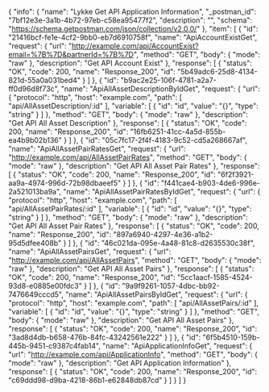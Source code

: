 {
  "info": {
    "name": "Lykke Get API Application Information",
    "_postman_id": "7bf12e3e-3a1b-4b72-97eb-c58ea95477f2",
    "description": "",
    "schema": "https://schema.getpostman.com/json/collection/v2.0.0/"
  },
  "item": [
    {
      "id": "21416bcf-fe1e-4cf2-9bb0-eb7d6910758f",
      "name": "ApiAccountExistGet",
      "request": {
        "url": "http://example.com/api/AccountExist?email=%7B%7D&partnerId=%7B%7D",
        "method": "GET",
        "body": {
          "mode": "raw"
        },
        "description": "Get API Account Exist"
      },
      "response": [
        {
          "status": "OK",
          "code": 200,
          "name": "Response_200",
          "id": "5b49adc6-25d8-4134-821d-55a0a031bed4"
        }
      ]
    },
    {
      "id": "b9ac2e25-106f-4781-a2a7-ff0d96d8f73c",
      "name": "ApiAllAssetDescriptionByIdGet",
      "request": {
        "url": {
          "protocol": "http",
          "host": "example.com",
          "path": [
            "api/AllAssetDescription/:id"
          ],
          "variable": [
            {
              "id": "id",
              "value": "{}",
              "type": "string"
            }
          ]
        },
        "method": "GET",
        "body": {
          "mode": "raw"
        },
        "description": "Get API All Asset Description"
      },
      "response": [
        {
          "status": "OK",
          "code": 200,
          "name": "Response_200",
          "id": "16fb6251-41cc-4a5d-855b-ea4b9b02b136"
        }
      ]
    },
    {
      "id": "05c7fc17-2f4f-4183-9c52-cd5a268667af",
      "name": "ApiAllAssetPairRatesGet",
      "request": {
        "url": "http://example.com/api/AllAssetPairRates",
        "method": "GET",
        "body": {
          "mode": "raw"
        },
        "description": "Get API All Asset Pair Rates"
      },
      "response": [
        {
          "status": "OK",
          "code": 200,
          "name": "Response_200",
          "id": "6f2f3921-aa9a-4974-996d-72b98dbaeef5"
        }
      ]
    },
    {
      "id": "f441cae4-b903-4de6-996e-2a521013ba9a",
      "name": "ApiAllAssetPairRatesByIdGet",
      "request": {
        "url": {
          "protocol": "http",
          "host": "example.com",
          "path": [
            "api/AllAssetPairRates/:id"
          ],
          "variable": [
            {
              "id": "id",
              "value": "{}",
              "type": "string"
            }
          ]
        },
        "method": "GET",
        "body": {
          "mode": "raw"
        },
        "description": "Get API All Asset Pair Rates"
      },
      "response": [
        {
          "status": "OK",
          "code": 200,
          "name": "Response_200",
          "id": "897a6940-4297-4e36-a1b2-95d5dfee408b"
        }
      ]
    },
    {
      "id": "46c021da-095e-4a48-81c8-d2635530c38f",
      "name": "ApiAllAssetPairsGet",
      "request": {
        "url": "http://example.com/api/AllAssetPairs",
        "method": "GET",
        "body": {
          "mode": "raw"
        },
        "description": "Get API All Asset Pairs"
      },
      "response": [
        {
          "status": "OK",
          "code": 200,
          "name": "Response_200",
          "id": "5cc1aacf-1585-4524-93d8-e0885e00fdc3"
        }
      ]
    },
    {
      "id": "9a9f9261-1057-4dbc-bb92-7476649cccd5",
      "name": "ApiAllAssetPairsByIdGet",
      "request": {
        "url": {
          "protocol": "http",
          "host": "example.com",
          "path": [
            "api/AllAssetPairs/:id"
          ],
          "variable": [
            {
              "id": "id",
              "value": "{}",
              "type": "string"
            }
          ]
        },
        "method": "GET",
        "body": {
          "mode": "raw"
        },
        "description": "Get API All Asset Pairs"
      },
      "response": [
        {
          "status": "OK",
          "code": 200,
          "name": "Response_200",
          "id": "3ad8d4db-b658-476b-84fc-43242561e222"
        }
      ]
    },
    {
      "id": "6f5b4510-159b-445b-9451-c9387c4fab14",
      "name": "ApiApplicationInfoGet",
      "request": {
        "url": "http://example.com/api/ApplicationInfo",
        "method": "GET",
        "body": {
          "mode": "raw"
        },
        "description": "Get API Application Information"
      },
      "response": [
        {
          "status": "OK",
          "code": 200,
          "name": "Response_200",
          "id": "c69ddd98-d9ba-4218-86b1-e62848db87cd"
        }
      ]
    }
  ]
}